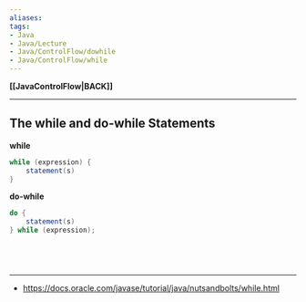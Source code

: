 ```yaml
---
aliases:
tags:
- Java
- Java/Lecture
- Java/ControlFlow/dowhile
- Java/ControlFlow/while
---
```

**[[JavaControlFlow|BACK]]**

---
## The while and do-while Statements
**while**
```java
while (expression) {
	statement(s)
}
```

**do-while**
```java
do {
	statement(s)
} while (expression);
```

<br>

# 
---
- https://docs.oracle.com/javase/tutorial/java/nutsandbolts/while.html